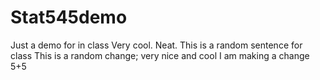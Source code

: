 # Stat545demo
Just a demo for in class
Very cool. Neat. This is a random sentence for class
This is a random change; very nice and cool
I am making a change
5+5
